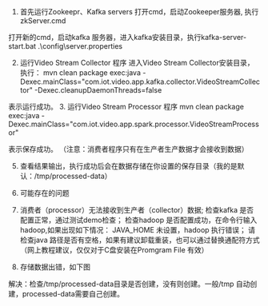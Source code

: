 1. 首先运行Zookeepr、Kafka servers
 打开cmd，启动Zookeeper服务器, 执行 zkServer.cmd

 打开新的cmd，启动kafka 服务器，进入kafka安装目录，执行kafka-server-start.bat .\config\server.properties

2. 运行Video Stream Collector 程序
进入Video Stream Collector安装目录，执行：
mvn clean package exec:java -Dexec.mainClass="com.iot.video.app.kafka.collector.VideoStreamCollector" -Dexec.cleanupDaemonThreads=false


表示运行成功。
3. 运行Video Stream Processor 程序
mvn clean package exec:java -Dexec.mainClass="com.iot.video.app.spark.processor.VideoStreamProcessor"


表示保存成功。
（注意：消费者程序只有在生产者生产数据才会接收到数据）

5. 查看结果输出，执行成功后会在数据存储在你设置的保存目录（我的是默认：/tmp/processed-data）


4. 可能存在的问题
1. 消费者（processor）无法接收到生产者（collector）数据;
检查kafka 是否配置正常，通过测试demo检查；
检查hadoop 是否配置成功，在命令行输入hadoop,如果出现如下情况：
JAVA_HOME 未设置，hadoop 执行错误；
请检查java 路径是否有空格，如果有建议卸载重装，也可以通过替换通配符方式（网上教程建议，仅仅对于C盘安装在Promgram File 有效）

2. 存储数据出错，如下图


解决：检查/tmp/processed-data目录是否创建，没有则创建。一般/tmp 自动创建，processed-data需要自己创建。
